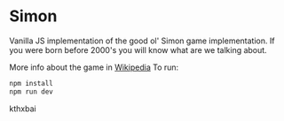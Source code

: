 # Simon

Vanilla JS implementation of the good ol' Simon game implementation. If you were born before 2000's you will know what are we talking about.

More info about the game in [Wikipedia](https://en.wikipedia.org/wiki/Simon_(game))
To run:

```sh
npm install
npm run dev
```

kthxbai
